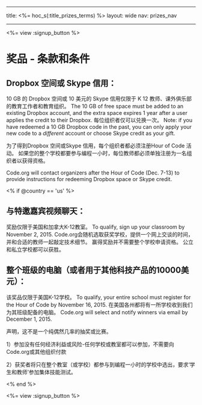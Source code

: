 * * *

title: <%= hoc_s(:title_prizes_terms) %> layout: wide nav: prizes_nav

* * *

<%= view :signup_button %>

# 奖品 - 条款和条件

## Dropbox 空间或 Skype 信用：

10 GB 的 Dropbox 空间或 10 美元的 Skype 信用仅限于 K 12 教师、课外俱乐部的教育工作者和教育组织。 The 10 GB of free space must be added to an existing Dropbox account, and the extra space expires 1 year after a user applies the credit to their Dropbox. 每位组织者仅可以兑换一次。 Note: if you have redeemed a 10 GB Dropbox code in the past, you can only apply your new code to a *different* account or choose Skype credit as your gift.

为了得到Dropbox 空间或Skype 信用，每个组织者都必须注册Hour of Code 活动。 如果您的整个学校都要参与编程一小时，每位教师都必须单独注册为一名组织者以获得资格。

Code.org will contact organizers after the Hour of Code (Dec. 7-13) to provide instructions for redeeming Dropbox space or Skype credit.

<% if @country == 'us' %>

## 与特邀嘉宾视频聊天：

奖励仅限于美国和加拿大K-12教室。 To qualify, sign up your classroom by November 2, 2015. Code.org会随机选取获奖学校，提供一个网上交谈的时间，并和合适的教师一起敲定技术细节。 赢得奖励并不需要整个学校申请资格。 公立和私立学校都可以获胜。

## 整个班级的电脑（或者用于其他科技产品的10000美元）：

该奖品仅限于美国K-12学校。 To qualify, your entire school must register for the Hour of Code by November 16, 2015. 在美国各州都将有一所学校收到我们为其班级配备的电脑。 Code.org will select and notify winners via email by December 1, 2015.

声明，这不是一个纯偶然几率的抽奖或比赛。

1）参加没有任何经济利益或风险-任何学校或教室都可以参加，不需要向Code.org或其他组织付款

2）获奖者将只在整个教室（或学校）都参与到编程一小时的学校中选出，要求‘学生和教师’参加集体技能测试。

<% end %>

<%= view :signup_button %>